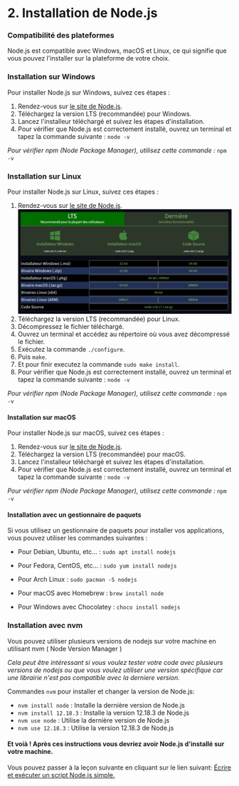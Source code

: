 # 2. Installation de Node.js

### Compatibilité des plateformes
Node.js est compatible avec Windows, macOS et Linux, ce qui signifie que vous pouvez l'installer sur la plateforme de votre choix.

### Installation sur Windows
Pour installer Node.js sur Windows, suivez ces étapes :

1. Rendez-vous sur [le site de Node.js](hhttps://nodejs.org/fr/download).
2. Téléchargez la version LTS (recommandée) pour Windows.
3. Lancez l'installeur téléchargé et suivez les étapes d'installation.
4. Pour vérifier que Node.js est correctement installé, ouvrez un terminal et tapez la commande suivante : `node -v`

*Pour vérifier npm (Node Package Manager), utilisez cette commande :* `npm -v`


### Installation sur Linux
Pour installer Node.js sur Linux, suivez ces étapes :

1. Rendez-vous sur [le site de Node.js](https://nodejs.org/fr/download).
   ![nodejs](../screens/download.png)
2. Téléchargez la version LTS (recommandée) pour Linux.
3. Décompressez le fichier téléchargé.
4. Ouvrez un terminal et accédez au répertoire où vous avez décompressé le fichier.
5. Exécutez la commande `./configure`.
6. Puis `make`.
7. Et pour finir executez la commande `sudo make install`.
8. Pour vérifier que Node.js est correctement installé, ouvrez un terminal et tapez la commande suivante :
`node -v`

*Pour vérifier npm (Node Package Manager), utilisez cette commande :* `npm -v`

#### Installation sur macOS
Pour installer Node.js sur macOS, suivez ces étapes :

1. Rendez-vous sur [le site de Node.js](https://nodejs.org/fr/download).
2. Téléchargez la version LTS (recommandée) pour macOS.
3. Lancez l'installeur téléchargé et suivez les étapes d'installation.
4. Pour vérifier que Node.js est correctement installé, ouvrez un terminal et tapez la commande suivante : `node -v`

*Pour vérifier npm (Node Package Manager), utilisez cette commande :* `npm -v`


#### Installation avec un gestionnaire de paquets
Si vous utilisez un gestionnaire de paquets pour installer vos applications, vous pouvez utiliser les commandes suivantes :

- Pour Debian, Ubuntu, etc... : `sudo apt install nodejs`

- Pour Fedora, CentOS, etc... : `sudo yum install nodejs`

- Pour Arch Linux : `sudo pacman -S nodejs`

- Pour macOS avec Homebrew : `brew install node`

- Pour Windows avec Chocolatey : `choco install nodejs`

### Installation avec nvm
Vous pouvez utiliser plusieurs versions de nodejs sur votre machine en utilisant nvm ( Node Version Manager )

*Cela peut être intéressant si vous voulez tester votre code avec plusieurs versions de nodejs ou que vous voulez utiliser une version spécifique car une librairie n'est pas compatible avec la derniere version.*

Commandes `nvm` pour installer et changer la version de Node.js:

- `nvm install node` : Installe la dernière version de Node.js
- `nvm install 12.18.3` : Installe la version 12.18.3 de Node.js
- `nvm use node` : Utilise la dernière version de Node.js
- `nvm use 12.18.3` : Utilise la version 12.18.3 de Node.js


#### Et voià ! Après ces instructions vous devriez avoir Node.js d'installé sur votre machine.

Vous pouvez passer à la leçon suivante en cliquant sur le lien suivant: [Écrire et exécuter un script Node.js simple.](../cours/hello.md)